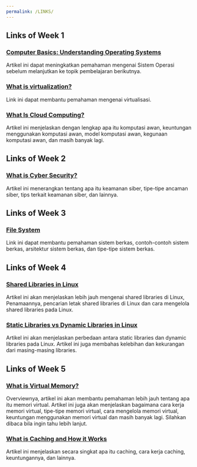 ```yaml
---
permalink: /LINKS/
---
```


## Links of Week 1

### [Computer Basics: Understanding Operating Systems](https://edu.gcfglobal.org/en/computerbasics/understanding-operating-systems/1/)
Artikel ini dapat meningkatkan pemahaman mengenai Sistem Operasi sebelum melanjutkan ke topik pembelajaran berikutnya.

### [What is virtualization?](https://opensource.com/resources/virtualization)
Link ini dapat membantu pemahaman mengenai virtualisasi.

### [What Is Cloud Computing?](https://azure.microsoft.com/en-us/overview/what-is-cloud-computing/)
Artikel ini menjelaskan dengan lengkap apa itu komputasi awan, keuntungan menggunakan komputasi awan, model komputasi awan, kegunaan komputasi awan, dan masih banyak lagi.

## Links of Week 2

### [What is Cyber Security?](https://www.kaspersky.com/resource-center/definitions/what-is-cyber-security)
Artikel ini menerangkan tentang apa itu keamanan siber, tipe-tipe ancaman siber, tips terkait keamanan siber, dan lainnya.

## Links of Week 3

### [File System](https://www.javatpoint.com/file-system)
Link ini dapat membantu pemahaman sistem berkas, contoh-contoh sistem berkas, arsitektur sistem berkas, dan tipe-tipe sistem berkas.

## Links of Week 4

### [Shared Libraries in Linux](https://www.tecmint.com/understanding-shared-libraries-in-linux/)
Artikel ini akan menjelaskan lebih jauh mengenai shared libraries di Linux, Penamaannya, pencarian letak shared libraries di Linux dan cara mengelola shared libraries pada Linux.

### [Static Libraries vs Dynamic Libraries in Linux](https://medium.com/swlh/linux-basics-static-libraries-vs-dynamic-libraries-a7bcf8157779)
Artikel ini akan menjelaskan perbedaan antara static libraries dan dynamic libraries pada Linux. Artikel ini juga membahas kelebihan dan kekurangan dari masing-masing libraries.

## Links of Week 5

### [What is Virtual Memory?](https://searchstorage.techtarget.com/definition/virtual-memory)
Overviewnya, artikel ini akan membantu pemahaman lebih jauh tentang apa itu memori virtual. Artikel ini juga akan menjelaskan bagaimana cara kerja memori virtual, tipe-tipe memori virtual, cara mengelola memori virtual, keuntungan menggunakan memori virtual dan masih banyak lagi. Silahkan dibaca bila ingin tahu lebih lanjut.

### [What is Caching and How it Works](https://aws.amazon.com/id/caching/)
Artikel ini menjelaskan secara singkat apa itu caching, cara kerja caching, keuntungannya, dan lainnya.
